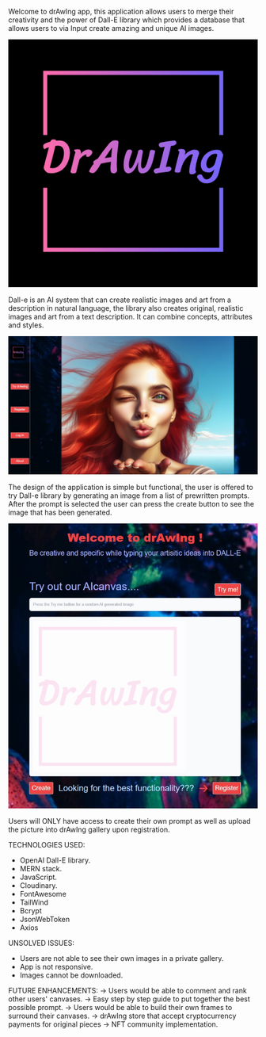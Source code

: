 Welcome to drAwIng app, this application allows users to merge their creativity and the power of Dall-E library which provides a database that allows users to via Input create amazing and unique AI images. 

![Alt text](src/assets/logo2.png)

Dall-e is an AI system that can create  realistic images and art from a description in natural language, the library also creates original, realistic images and art from a text description. It can combine concepts, attributes and styles.

![Front](../drAwing1.jpg)

The design of the application is simple but functional, the user is offered to try Dall-e library by generating an image from  a list of prewritten prompts. After the prompt is selected  the user can press the create button to see the image that has been generated.

![canvas](drawing2.jpg)

Users will ONLY have access to create their own prompt as well as  upload the picture into drAwIng gallery upon registration.

TECHNOLOGIES USED:
- OpenAI Dall-E library.
- MERN stack.
- JavaScript.
- Cloudinary.
- FontAwesome
- TailWind
- Bcrypt
- JsonWebToken
- Axios


UNSOLVED ISSUES:
* Users are not able to see their own images in a private gallery.
* App is not responsive.
* Images cannot be downloaded.

FUTURE ENHANCEMENTS:
-> Users would be able to comment and rank other users' canvases.
-> Easy step  by step guide to put together the best possible prompt.
-> Users would be able to build their own frames to surround their canvases.
-> drAwIng store that accept cryptocurrency payments for original pieces
-> NFT community implementation.

